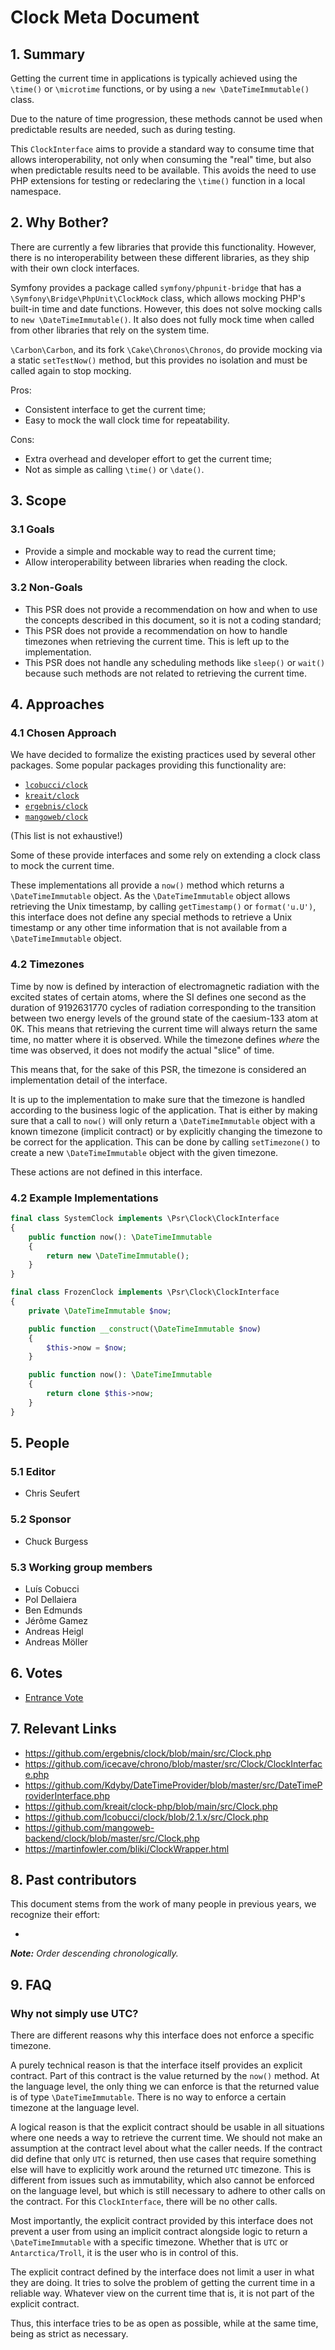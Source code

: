 # Clock Meta Document

## 1. Summary

Getting the current time in applications is typically achieved using the `\time()` or `\microtime` functions, or by using a `new \DateTimeImmutable()` class.

Due to the nature of time progression, these methods cannot be used when predictable results are needed, such as during testing.

This `ClockInterface` aims to provide a standard way to consume time that allows interoperability, not only when consuming the "real" time, but also when predictable results need to be available. This avoids the need to use PHP extensions for testing or redeclaring the `\time()` function in a local namespace.

## 2. Why Bother?

There are currently a few libraries that provide this functionality. However, there is no interoperability between these different libraries, as they ship with their own clock interfaces.

Symfony provides a package called `symfony/phpunit-bridge` that has a `\Symfony\Bridge\PhpUnit\ClockMock` class, which allows mocking PHP's built-in time and date functions. However, this does not solve mocking calls to `new \DateTimeImmutable()`. It also does not fully mock time when called from other libraries that rely on the system time.

`\Carbon\Carbon`, and its fork `\Cake\Chronos\Chronos`, do provide mocking via a static `setTestNow()` method, but this provides no isolation and must be called again to stop mocking.

Pros:

* Consistent interface to get the current time;
* Easy to mock the wall clock time for repeatability.

Cons:

* Extra overhead and developer effort to get the current time;
* Not as simple as calling `\time()` or `\date()`.

## 3. Scope

### 3.1 Goals

* Provide a simple and mockable way to read the current time;
* Allow interoperability between libraries when reading the clock.

### 3.2 Non-Goals

* This PSR does not provide a recommendation on how and when to use the concepts described in this document, so it is not a coding standard;
* This PSR does not provide a recommendation on how to handle timezones when retrieving the current time. This is left up to the implementation.
* This PSR does not handle any scheduling methods like `sleep()` or `wait()` because such methods are not related to retrieving the current time.

## 4. Approaches

### 4.1 Chosen Approach

We have decided to formalize the existing practices used by several other packages. Some popular packages providing this functionality are:

* [`lcobucci/clock`](https://packagist.org/packages/lcobucci/clock)
* [`kreait/clock`](https://packagist.org/packages/kreait/clock)
* [`ergebnis/clock`](https://packagist.org/packages/ergebnis/clock)
* [`mangoweb/clock`](https://packagist.org/packages/mangoweb/clock)

(This list is not exhaustive!)

Some of these provide interfaces and some rely on extending a clock class to mock the current time.

These implementations all provide a `now()` method which returns a `\DateTimeImmutable` object. As the `\DateTimeImmutable` object allows retrieving the Unix timestamp, by calling `getTimestamp()` or `format('u.U')`, this interface does not define any special methods to retrieve a Unix timestamp or any other time information that is not available from a `\DateTimeImmutable` object.

### 4.2 Timezones

Time by now is defined by interaction of electromagnetic radiation with the excited states of certain atoms, where the SI defines one second as the duration of 9192631770 cycles of radiation corresponding to the transition between two energy levels of the ground state of the caesium-133 atom at 0K. This means that retrieving the current time will always return the same time, no matter where it is observed. While the timezone defines *where* the time was observed, it does not modify the actual "slice" of time.

This means that, for the sake of this PSR, the timezone is considered an implementation detail of the interface.

It is up to the implementation to make sure that the timezone is handled according to the business logic of the application. That is either by making sure that a call to `now()` will only return a `\DateTimeImmutable` object with a known timezone (implicit contract) or by explicitly changing the timezone to be correct for the application. This can be done by calling `setTimezone()` to create a new `\DateTimeImmutable` object with the given timezone.

These actions are not defined in this interface.


### 4.2 Example Implementations

```php
final class SystemClock implements \Psr\Clock\ClockInterface
{
    public function now(): \DateTimeImmutable
    {
        return new \DateTimeImmutable();
    }
}

final class FrozenClock implements \Psr\Clock\ClockInterface
{
    private \DateTimeImmutable $now;

    public function __construct(\DateTimeImmutable $now)
    {
        $this->now = $now;
    }

    public function now(): \DateTimeImmutable
    {
        return clone $this->now;
    }
}

```

## 5. People

### 5.1 Editor

 * Chris Seufert

### 5.2 Sponsor

 * Chuck Burgess

### 5.3 Working group members

 * Luís Cobucci
 * Pol Dellaiera
 * Ben Edmunds
 * Jérôme Gamez
 * Andreas Heigl
 * Andreas Möller

## 6. Votes

* [Entrance Vote](https://groups.google.com/g/php-fig/c/hIKqd0an-GI)

## 7. Relevant Links

* https://github.com/ergebnis/clock/blob/main/src/Clock.php
* https://github.com/icecave/chrono/blob/master/src/Clock/ClockInterface.php
* https://github.com/Kdyby/DateTimeProvider/blob/master/src/DateTimeProviderInterface.php
* https://github.com/kreait/clock-php/blob/main/src/Clock.php
* https://github.com/lcobucci/clock/blob/2.1.x/src/Clock.php
* https://github.com/mangoweb-backend/clock/blob/master/src/Clock.php
* https://martinfowler.com/bliki/ClockWrapper.html

## 8. Past contributors

This document stems from the work of many people in previous years, we recognize their effort:

 *
_**Note:** Order descending chronologically._

## 9. FAQ

### Why not simply use UTC?

There are different reasons why this interface does not enforce a specific timezone.

A purely technical reason is that the interface itself provides an explicit contract. Part of this contract
is the value returned by the `now()` method. At the language level, the only thing we can enforce is that
the returned value is of type `\DateTimeImmutable`. There is no way to enforce a certain timezone at the
language level.

A logical reason is that the explicit contract should be usable in all situations where one needs a way to
retrieve the current time. We should not make an assumption at the contract level about what the caller
needs. If the contract did define that only `UTC` is returned, then use cases that require something else
will have to explicitly work around the returned `UTC` timezone. This is different from issues such as
immutability, which also cannot be enforced on the language level, but which is still necessary to
adhere to other calls on the contract.  For this `ClockInterface`, there will be no other calls.

Most importantly, the explicit contract provided by this interface does not prevent a user from using
an implicit contract alongside logic to return a `\DateTimeImmutable` with a specific timezone. Whether
that is `UTC` or `Antarctica/Troll`, it is the user who is in control of this.

The explicit contract defined by the interface does not limit a user in what they are doing. It tries to
solve the problem of getting the current time in a reliable way. Whatever view on the current time that is,
it is not part of the explicit contract.

Thus, this interface tries to be as open as possible, while at the same time, being as strict as necessary.
